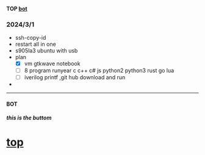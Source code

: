 #### TOP [bot](#bot)

### 2024/3/1
- ssh-copy-id
- restart all in one
- s905la3 ubuntu with usb
- plan 
  - [x] vm gtkwave notebook
  - [ ] 8 program runyear c c++ c# js python2 python3 rust go lua
  - [ ] iverilog printf ,git hub download and run
- 
---
#### BOT    
##### this is the buttom   

[top](#top)
===


